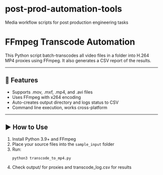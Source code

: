 # post-prod-automation-tools
Media workflow scripts for post production engineering tasks
# FFmpeg Transcode Automation

This Python script batch-transcodes all video files in a folder into H.264 MP4 proxies using FFmpeg. It also generates a CSV report of the results.

---

## 🔧 Features
- Supports .mov, .mxf, .mp4, and .avi files
- Uses FFmpeg with x264 encoding
- Auto-creates output directory and logs status to CSV
- Command line execution, works cross-platform

---

## ▶️ How to Use

1. Install Python 3.9+ and FFmpeg
2. Place your source files into the `sample_input` folder
3. Run:
   ```bash
   python3 transcode_to_mp4.py
4. Check output/ for proxies and transcode_log.csv for results
